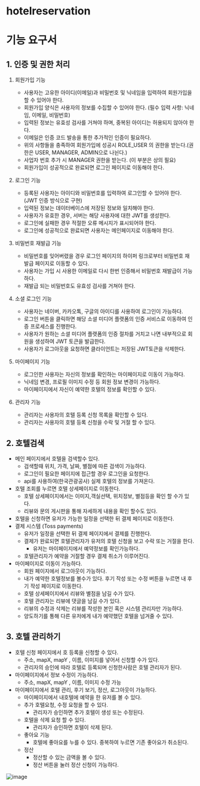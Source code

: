 # hotelreservation
# 기능 요구서

## 1. 인증 및 권한 처리

1. 회원가입 기능
    - 사용자는 고유한 아이디(이메일)과 비밀번호 및 닉네임을 입력하여 회원가입을 할 수 있어야 한다.
    - 회원가입 양식은 사용자의 정보를 수집할 수 있어야 한다. (필수 입력 사항: 닉네임, 이메일, 비밀번호)
    - 입력된 정보는 유효성 검사를 거쳐야 하며, 중복된 아이디는 허용되지 않아야 한다.
    - 이메일은 인증 코드 발송을 통한 추가적인 인증이 필요하다.
    - 위의 사항들을 충족하여 회원가입에 성공시  ROLE_USER 의 권한을 받는다.(권한은 USER, MANAGER, ADMIN으로 나뉜다.)
    - 사업자 번호 추가 시 MANAGER 권한을 받는다. (이 부분은 상의 필요)
    - 회원가입이 성공적으로 완료되면 로그인 페이지로 이동해야 한다.
    
2. 로그인 기능
    - 등록된 사용자는 아이디와 비밀번호를 입력하여 로그인할 수 있어야 한다. (JWT 인증 방식으로 구현)
    - 입력된 정보는 데이터베이스에 저장된 정보와 일치해야 한다.
    - 사용자가 유효한 경우, 서버는 해당 사용자에 대한 JWT를 생성한다.
    - 로그인에 실패한 경우 적절한 오류 메시지가 표시되어야 한다.
    - 로그인에 성공적으로 완료되면 사용자는 메인페이지로 이동해야 한다.
    
3. 비밀번호 재발급 기능
    - 비밀번호를 잊어버렸을 경우 로그인 페이지의 하이퍼 링크로부터 비밀번호 재발급 페이지로 이동할 수 있다.
    - 사용자는 가입 시 사용한 이메일로 다시 한번 인증해서 비밀번호 재발급이 가능하다.
    - 재발급 되는 비밀번호도 유효성 검사를 거쳐야 한다.

1. 소셜 로그인 기능
    - 사용자는 네이버, 카카오톡, 구글의 아이디를 사용하여 로그인이 가능하다.
    - 로그인 버튼을 클릭하면 해당 소셜 미디어 플랫폼의 인증 서비스로 이동하여 인증 프로세스를 진행한다.
    - 사용자가 원하는 소셜 미디어 플랫폼의 인증 절차를 거치고 나면 내부적으로 회원을 생성하여 JWT 토큰을 발급한다.
    - 사용자가 로그아웃을 요청하면 클라이언트는 저장된 JWT토큰을 삭제한다.
    
2. 마이페이지 기능
    - 로그인한 사용자는 자신의 정보를 확인하는 마이페이지로 이동이 가능하다.
    - 닉네임 변경, 프로필 이미지 수정 등 회원 정보 변경이 가능하다.
    - 마이페이지에서 자신이 예약한 호텔의 정보를 확인할 수 있다.

1. 관리자 기능
    - 관리자는 사용자의 호텔 등록 신청 목록을 확인할 수 있다.
    - 관리자는 사용자의 호텔 등록 신청을 수락 및 거절 할 수 있다.

## 2. 호텔검색

- 메인 페이지에서 호텔을 검색할수 있다.
    - 검색할때 위치, 가격, 날짜, 별점에 따른 검색이 가능하다.
    - 로그인이 필요한 페이지에 접근할 경우 로그인을 요청한다.
    - api를 사용하여(한국관광공사) 실제 호텔의 정보를 가져온다.
- 호텔 조회를 누르면 호텔 상세페이지로 이동한다.
    - 호텔 상세페이지에서는 이미지,객실선택, 위치정보, 별점등을 확인 할 수가 있다.
    - 리뷰와 문의 게시판을 통해 자세하게 내용을 확인 할수도 있다.
- 호텔을 신청하면 유저가 가능한 일정을 선택한 뒤 결제 페이지로 이동한다.
- 결제 시스템 (Toss payments)
    - 유저가 일정을 선택한 뒤 결제 페이지에서 결제를 진행한다.
    - 결제가 완료되면 호텔관리자가 유저의 호텔 신청을 보고 수락 또는 거절을 한다.
        - 유저는 마이페이지에서 예약정보를 확인가능하다.
    - 호텔관리자가 예약을 거절할 경우 결제 취소가 이루어진다.
- 마이페이지로 이동이 가능하다.
    - 회원 페이지에서 로그아웃이 가능하다.
    - 내가 예약한 호텔정보를 볼수가 있다. 후기 작성 또는 수정 버튼을 누르면 내 후기 작성 페이지로 이동한다.
    - 호텔 상세페이지에서 리뷰와 별점을 남길 수가 있다.
    - 호텔 관리자는 리뷰에 댓글을 남길 수가 있다.
    - 리뷰의 수정과 삭제는 리뷰를 작성한 본인 혹은 시스템 관리자만 가능하다.
    - 양도하기를 통해 다른 유저에게 내가 예약했던 호텔을 넘겨줄 수 있다.
    

## 3. 호텔 관리하기

- 호텔 신청 페이지에서 호 등록을 신청할 수 있다.
    - 주소, mapX, mapY , 이름, 이미지를 넣어서 신청할 수가 있다.
    - 관리자의 승인에 따라 호텔로 등록되며 신청한사람은 호텔 관리자가 된다.
- 마이페이지에서 정보 수정이 가능하다.
    - 주소, mapX, mapY , 이름, 이미지 수정 가능
- 마이페이지에서 호텔 관리, 후기 보기, 정산, 로그아웃이 가능하다.
    - 마이페이지에서 내호텔에 예약을 한 유저를 볼 수 있다.
    - 추가 호텔요청, 수정 요청을 할 수 있다.
        - 관리자가 승인하면 추가 호텔이 생성 또는 수정된다.
    - 호텔을 삭제 요청 할 수 있다.
        - 관리자가 승인하면 호텔이 삭제 된다.
    - 좋아요 기능
        - 호텔에 좋아요를 누를 수 있다. 중복하여 누르면 기존 좋아요가 취소된다.
    - 정산
        - 정산할 수 있는 금액을 볼 수 있다.
        - 정산 버튼을 눌러 정산 신청이 가능하다.
   

![image](https://github.com/MarkZiRo/hotel/assets/37473857/a3de93ab-9717-41db-8948-baaa26d18f15)
